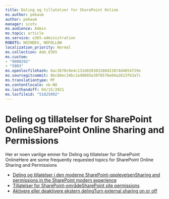 ```yaml
---
title: Deling og tillatelser for SharePoint Online
ms.author: pebaum
author: pebaum
manager: scotv
ms.audience: Admin
ms.topic: article
ms.service: o365-administration
ROBOTS: NOINDEX, NOFOLLOW
localization_priority: Normal
ms.collection: Adm_O365
ms.custom:
- "9000292"
- "5803"
ms.openlocfilehash: 6ac3670c0e4c131d020303180422874d4854f29e
ms.sourcegitcommit: 8bc60ec34bc1e40685e3976576e04a2623f63a7c
ms.translationtype: MT
ms.contentlocale: nb-NO
ms.lasthandoff: 04/15/2021
ms.locfileid: "51825092"
---
```

# <a name="sharepoint-online-sharing-and-permissions"></a><span data-ttu-id="6ae93-102">Deling og tillatelser for SharePoint Online</span><span class="sxs-lookup"><span data-stu-id="6ae93-102">SharePoint Online Sharing and Permissions</span></span>

<span data-ttu-id="6ae93-103">Her er noen vanlige emner for Deling og tillatelser for SharePoint Online</span><span class="sxs-lookup"><span data-stu-id="6ae93-103">Here are some frequently requested topics for SharePoint Online Sharing and Permissions</span></span>

- [<span data-ttu-id="6ae93-104">Deling og tillatelser i den moderne SharePoint-opplevelsen</span><span class="sxs-lookup"><span data-stu-id="6ae93-104">Sharing and permissions in the SharePoint modern experience</span></span>](https://docs.microsoft.com/sharepoint/modern-experience-sharing-permissions)
- [<span data-ttu-id="6ae93-105">Tillatelser for SharePoint-område</span><span class="sxs-lookup"><span data-stu-id="6ae93-105">SharePoint site permissions</span></span>](https://docs.microsoft.com/sharepoint/customize-sharepoint-site-permissions)
- [<span data-ttu-id="6ae93-106">Aktivere eller deaktivere ekstern deling</span><span class="sxs-lookup"><span data-stu-id="6ae93-106">Turn external sharing on or off</span></span>](https://docs.microsoft.com/sharepoint/turn-external-sharing-on-or-off)